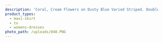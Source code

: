 ```yaml
---
description: 'Coral, Cream Flowers on Dusty Blue Varied Striped. Double Brushed Poly Fabric.'
product_types:
  - maxi-skirt
  - to
  - womens-dresses
photo_path: /uploads/048.PNG
---
```

